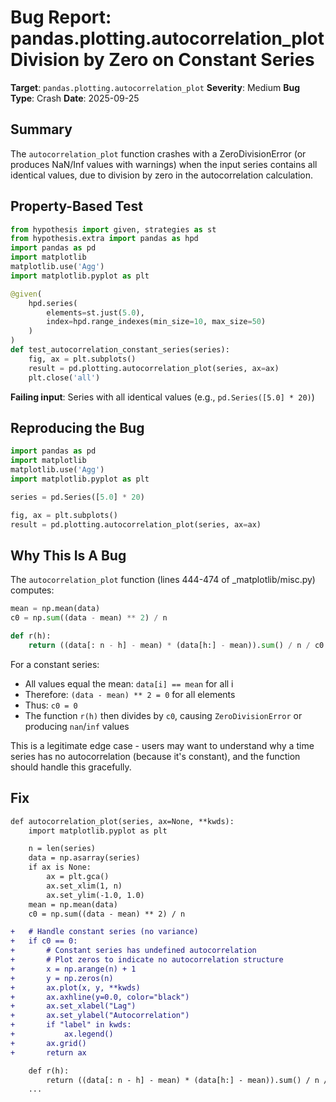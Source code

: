 # Bug Report: pandas.plotting.autocorrelation_plot Division by Zero on Constant Series

**Target**: `pandas.plotting.autocorrelation_plot`
**Severity**: Medium
**Bug Type**: Crash
**Date**: 2025-09-25

## Summary

The `autocorrelation_plot` function crashes with a ZeroDivisionError (or produces NaN/Inf values with warnings) when the input series contains all identical values, due to division by zero in the autocorrelation calculation.

## Property-Based Test

```python
from hypothesis import given, strategies as st
from hypothesis.extra import pandas as hpd
import pandas as pd
import matplotlib
matplotlib.use('Agg')
import matplotlib.pyplot as plt

@given(
    hpd.series(
        elements=st.just(5.0),
        index=hpd.range_indexes(min_size=10, max_size=50)
    )
)
def test_autocorrelation_constant_series(series):
    fig, ax = plt.subplots()
    result = pd.plotting.autocorrelation_plot(series, ax=ax)
    plt.close('all')
```

**Failing input**: Series with all identical values (e.g., `pd.Series([5.0] * 20)`)

## Reproducing the Bug

```python
import pandas as pd
import matplotlib
matplotlib.use('Agg')
import matplotlib.pyplot as plt

series = pd.Series([5.0] * 20)

fig, ax = plt.subplots()
result = pd.plotting.autocorrelation_plot(series, ax=ax)
```

## Why This Is A Bug

The `autocorrelation_plot` function (lines 444-474 of _matplotlib/misc.py) computes:

```python
mean = np.mean(data)
c0 = np.sum((data - mean) ** 2) / n

def r(h):
    return ((data[: n - h] - mean) * (data[h:] - mean)).sum() / n / c0
```

For a constant series:
- All values equal the mean: `data[i] == mean` for all i
- Therefore: `(data - mean) ** 2 = 0` for all elements
- Thus: `c0 = 0`
- The function `r(h)` then divides by `c0`, causing `ZeroDivisionError` or producing `nan`/`inf` values

This is a legitimate edge case - users may want to understand why a time series has no autocorrelation (because it's constant), and the function should handle this gracefully.

## Fix

```diff
def autocorrelation_plot(series, ax=None, **kwds):
    import matplotlib.pyplot as plt

    n = len(series)
    data = np.asarray(series)
    if ax is None:
        ax = plt.gca()
        ax.set_xlim(1, n)
        ax.set_ylim(-1.0, 1.0)
    mean = np.mean(data)
    c0 = np.sum((data - mean) ** 2) / n

+   # Handle constant series (no variance)
+   if c0 == 0:
+       # Constant series has undefined autocorrelation
+       # Plot zeros to indicate no autocorrelation structure
+       x = np.arange(n) + 1
+       y = np.zeros(n)
+       ax.plot(x, y, **kwds)
+       ax.axhline(y=0.0, color="black")
+       ax.set_xlabel("Lag")
+       ax.set_ylabel("Autocorrelation")
+       if "label" in kwds:
+           ax.legend()
+       ax.grid()
+       return ax

    def r(h):
        return ((data[: n - h] - mean) * (data[h:] - mean)).sum() / n / c0
    ...
```